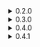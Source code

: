 <details>
<summary>0.2.0</summary>
<ul>
<li>Reworked extra pick to not reroll cards but instead pick multiple cards out of the same draw</li>
<li>Added option to disable ExtraPick</li>
<li>Added compatibility with curses and removed bugs regarding curses (being able to skip curse choice for example)</li>
<li>Changed FeedMe rarity from common to uncommon, removed soul gain limit</li>
</ul>
<ul>
<li>fixed bug with customDraw</li>
<li>fixed Soul value change bug when two changes occured at the same time</li>
<li>fixed soul interraction and UI with EscapeMenu</li>
<li>fixed some issue regarding the rerolls (like rerolling while during a custom draw)</li>
<li>fixed display of card when picking a random one</li>
<li>removed untested card SoulExhaustion</li>
</ul>
</details>

<details>
<summary>0.3.0</summary>
<ul>
<li>Fixed crash issue with last version whenever WWM mod wasn't present</li>
<li>Added dependency to PickNCards mod aswell as dynamic use of it through cards and soul value</li>
<li>Added curses and curse generating cards if WillsWackyManager module is present</li>
<li>Changed some words and interraction to affect only foes for team mode compatibility</li>
<li>Soul earned with points now affect round winning player too</li>
</ul>
</details>
<details>
<summary>0.4.0</summary>
<ul>
<li>Fixed bug with StealSoul card not properly stealing soul</li>
<li>Fixed UI of soul not disappearing for others players when playing online</li>
<li>Fixed bug with handsize change conflicts</li>
</ul>
<ul>
<li>Balance change on cards</li>
<li>Added more cards</li>
<li>Added UI display for hand size change</li>
</ul>
</details>
<details>
<summary>0.4.1</summary>
<ul>
<li>Fixed hand size changing with soul value not working properly</li>
</ul>
</details>
